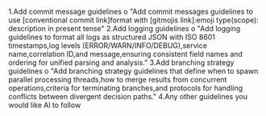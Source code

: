 1.Add commit message guidelines
o "Add commit messages guidelines to use [conventional commit link]format with [gitmojis link]:emoji type(scope):
description in present tense"
2.Add logging guidelines
o "Add logging guidelines to format all logs as structured JSON with ISO 8601 timestamps,log levels
(ERROR/WARN/INFO/DEBUG),service name,correlation ID,and message,ensuring consistent field names and ordering for
unified parsing and analysis."
3.Add branching strategy guidelines
o "Add branching strategy guidelines that define when to spawn parallel processing threads,how to merge results from
concurrent operations,criteria for terminating branches,and protocols for handling conflicts between divergent decision
paths."
4.Any other guidelines you would like Al to follow